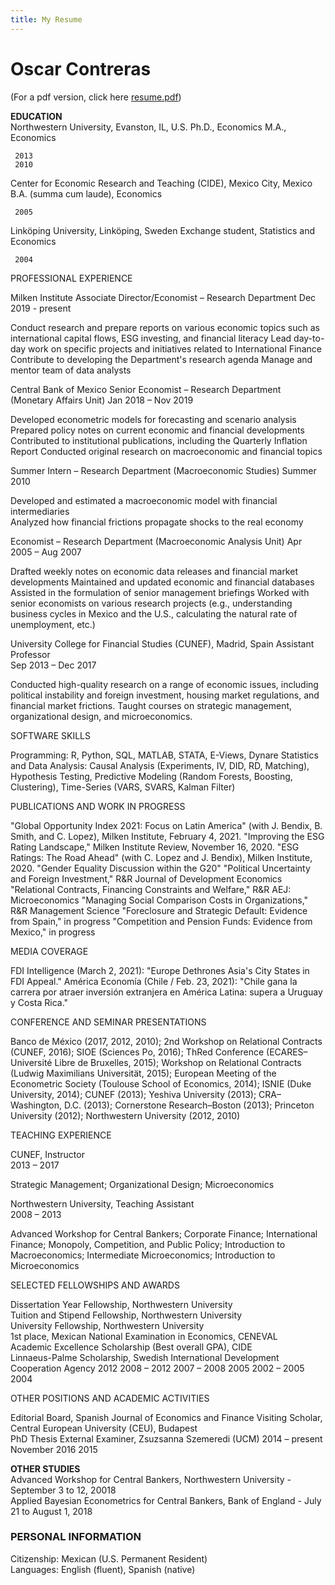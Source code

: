 ```yaml
---
title: My Resume
---
```

# Oscar Contreras

(For a pdf version, click here [resume.pdf](./resume_contreras.pdf))

**EDUCATION** <br>
Northwestern University, Evanston, IL, U.S.
       Ph.D., Economics
       M.A., Economics
 
 
     2013
     2010
Center for Economic Research and Teaching (CIDE), Mexico City, Mexico
       B.A. (summa cum laude), Economics                   
 

     2005
Linköping University, Linköping, Sweden
       Exchange student, Statistics and Economics                                                     

     2004


PROFESSIONAL EXPERIENCE

Milken Institute
Associate Director/Economist – Research Department 
    Dec 2019 - present

Conduct research and prepare reports on various economic topics such as international 
capital flows, ESG investing, and financial literacy
Lead day-to-day work on specific projects and initiatives related to International Finance
Contribute to developing the Department's research agenda
Manage and mentor team of data analysts

Central Bank of Mexico
Senior Economist – Research Department (Monetary Affairs Unit)
Jan 2018 – Nov 2019

Developed econometric models for forecasting and scenario analysis
Prepared policy notes on current economic and financial developments
Contributed to institutional publications, including the Quarterly Inflation Report
Conducted original research on macroeconomic and financial topics

Summer Intern – Research Department (Macroeconomic Studies)
Summer 2010

Developed and estimated a macroeconomic model with financial intermediaries           
Analyzed how financial frictions propagate shocks to the real economy

Economist – Research Department (Macroeconomic Analysis Unit)
Apr 2005 – Aug 2007

Drafted weekly notes on economic data releases and financial market developments
Maintained and updated economic and financial databases
Assisted in the formulation of senior management briefings
Worked with senior economists on various research projects (e.g., understanding business cycles in
Mexico and the U.S., calculating the natural rate of unemployment, etc.)

University College for Financial Studies (CUNEF), Madrid, Spain
Assistant Professor                                                                                                             
   Sep 2013 – Dec 2017

Conducted high-quality research on a range of economic issues, including political 
instability and foreign investment, housing market regulations, and financial market frictions.
Taught courses on strategic management, organizational design, and microeconomics.         
 
SOFTWARE SKILLS

Programming: R, Python, SQL, MATLAB, STATA, E-Views, Dynare
Statistics and Data Analysis: Causal Analysis (Experiments, IV, DID, RD, Matching), Hypothesis Testing, Predictive Modeling (Random Forests, Boosting, Clustering), Time-Series (VARS, SVARS, Kalman Filter)

 
 
PUBLICATIONS AND WORK IN PROGRESS

"Global Opportunity Index 2021: Focus on Latin America" (with J. Bendix, B. Smith, and C. Lopez), Milken Institute, February 4, 2021.
"Improving the ESG Rating Landscape," Milken Institute Review, November 16, 2020.
"ESG Ratings: The Road Ahead" (with C. Lopez and J. Bendix), Milken Institute, 2020.
"Gender Equality Discussion within the G20"
"Political Uncertainty and Foreign Investment," R&R Journal of Development Economics
"Relational Contracts, Financing Constraints and Welfare," R&R AEJ: Microeconomics
"Managing Social Comparison Costs in Organizations," R&R Management Science
"Foreclosure and Strategic Default: Evidence from Spain," in progress
"Competition and Pension Funds: Evidence from Mexico," in progress 

 
MEDIA COVERAGE

FDI Intelligence (March 2, 2021): "Europe Dethrones Asia's City States in FDI Appeal."
América Economía (Chile / Feb. 23, 2021): "Chile gana la carrera por atraer inversión extranjera en América Latina: supera a Uruguay y Costa Rica."

 
CONFERENCE AND SEMINAR PRESENTATIONS

Banco de México (2017, 2012, 2010); 2nd Workshop on Relational Contracts (CUNEF, 2016); SIOE (Sciences Po, 2016);  ThRed Conference (ECARES–Université Libre de Bruxelles, 2015); Workshop on Relational Contracts (Ludwig Maximilians Universität, 2015); European Meeting of the Econometric Society (Toulouse School of Economics, 2014); ISNIE (Duke University, 2014); CUNEF (2013); Yeshiva University (2013); CRA–Washington, D.C. (2013); Cornerstone Research–Boston (2013); Princeton University (2012); Northwestern University (2012, 2010)

 
TEACHING EXPERIENCE

CUNEF, Instructor                                                                                                                     
2013 – 2017

Strategic Management; Organizational Design; Microeconomics

Northwestern University, Teaching Assistant                                                                     
     2008 – 2013

Advanced Workshop for Central Bankers; Corporate Finance; International Finance; Monopoly, Competition, and Public Policy; Introduction to Macroeconomics; Intermediate Microeconomics; Introduction to Microeconomics
 
SELECTED FELLOWSHIPS AND AWARDS

Dissertation Year Fellowship, Northwestern University                           
Tuition and Stipend Fellowship, Northwestern University                         
University Fellowship, Northwestern University                                  
1st place, Mexican National Examination in Economics, CENEVAL                   
Academic Excellence Scholarship (Best overall GPA), CIDE                        
Linnaeus-Palme Scholarship, Swedish International Development Cooperation Agency
2012
2008 – 2012
2007 – 2008
2005
2002 – 2005
2004

 
OTHER POSITIONS AND ACADEMIC ACTIVITIES

Editorial Board, Spanish Journal of Economics and Finance
Visiting Scholar, Central European University (CEU), Budapest                                                  
PhD Thesis External Examiner, Zsuzsanna Szemeredi (UCM)
2014 – present
November 2016
2015

<p>
 
**OTHER STUDIES** <br>
Advanced Workshop for Central Bankers, Northwestern University - September 3 to 12, 20018 <br> 
Applied Bayesian Econometrics for Central Bankers, Bank of England - July 21 to August 1, 2018 <br>
 
### PERSONAL INFORMATION <br>
Citizenship: Mexican (U.S. Permanent Resident) <br>
Languages: English (fluent), Spanish (native) <br>

</p>


